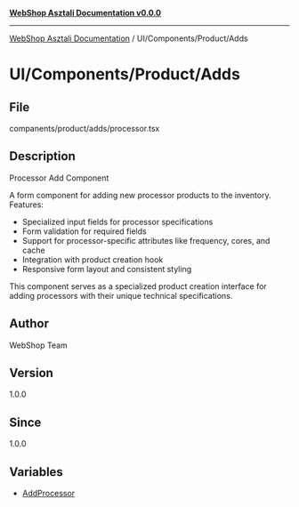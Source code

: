 [**WebShop Asztali Documentation v0.0.0**](../../../../README.md)

***

[WebShop Asztali Documentation](../../../../modules.md) / UI/Components/Product/Adds

# UI/Components/Product/Adds

## File

companents/product/adds/processor.tsx

## Description

Processor Add Component

A form component for adding new processor products to the inventory.
Features:
- Specialized input fields for processor specifications
- Form validation for required fields
- Support for processor-specific attributes like frequency, cores, and cache
- Integration with product creation hook
- Responsive form layout and consistent styling

This component serves as a specialized product creation interface
for adding processors with their unique technical specifications.

## Author

WebShop Team

## Version

1.0.0

## Since

1.0.0

## Variables

- [AddProcessor](variables/AddProcessor.md)
